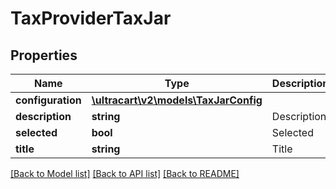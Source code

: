 # TaxProviderTaxJar

## Properties
Name | Type | Description | Notes
------------ | ------------- | ------------- | -------------
**configuration** | [**\ultracart\v2\models\TaxJarConfig**](TaxJarConfig.md) |  | [optional] 
**description** | **string** | Description | [optional] 
**selected** | **bool** | Selected | [optional] 
**title** | **string** | Title | [optional] 

[[Back to Model list]](../README.md#documentation-for-models) [[Back to API list]](../README.md#documentation-for-api-endpoints) [[Back to README]](../README.md)


